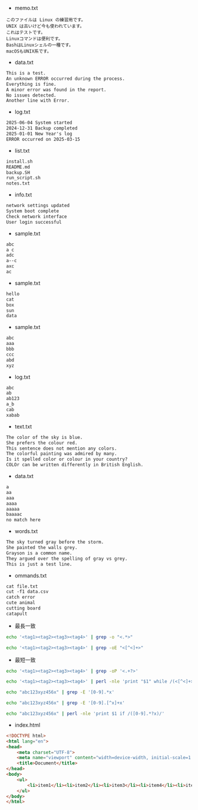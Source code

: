 - memo.txt

```
このファイルは Linux の練習用です。
UNIX は古いけど今も使われています。
これはテストです。
Linuxコマンドは便利です。
BashはLinuxシェルの一種です。
macOSもUNIX系です。

```

- data.txt
```txt
This is a test.
An unknown ERROR occurred during the process.
Everything is fine.
A minor error was found in the report.
No issues detected.
Another line with Error.
```
- log.txt
```txt
2025-06-04 System started
2024-12-31 Backup completed
2025-01-01 New Year's log
ERROR occurred on 2025-03-15

```

- list.txt
```txt
install.sh
README.md
backup.SH
run_script.sh
notes.txt

```

- info.txt
```txt
network settings updated
System boot complete
Check network interface
User login successful

```

- sample.txt
```txt
abc
a c
adc
a--c
axc
ac

```

- sample.txt
```txt
hello
cat
box
sun
data

```

- sample.txt
```txt
abc
aaa
bbb
ccc
abd
xyz

```

- log.txt
```txt
abc
ab
ab123
a_b
cab
xabab

```

- text.txt
```txt
The color of the sky is blue.
She prefers the colour red.
This sentence does not mention any colors.
The colorful painting was admired by many.
Is it spelled color or colour in your country?
COLOr can be written differently in British English.

```

- data.txt
```txt
a
aa
aaa
aaaa
aaaaa
baaaac
no match here

```

- words.txt
```txt
The sky turned gray before the storm.
She painted the walls grey.
Grayson is a common name.
They argued over the spelling of gray vs grey.
This is just a test line.

```

- ommands.txt 
```txt
cat file.txt
cut -f1 data.csv
catch error
cute animal
cutting board
catapult

```
- 最長一致
```bash
echo '<tag1><tag2><tag3><tag4>' | grep -o "<.*>"
```

```bash
echo '<tag1><tag2><tag3><tag4>' | grep -oE "<[^<]+>"
```

- 最短一致
```bash
echo '<tag1><tag2><tag3><tag4>' | grep -oP '<.+?>'
```

```bash
echo '<tag1><tag2><tag3><tag4>' | perl -nle 'print "$1" while /(<[^<]+>)/g'
```
```bash
echo "abc123xyz456x" | grep -E '[0-9].*x'
```

```bash
echo "abc123xyz456x" | grep -E '[0-9].[^x]+x'
```

```bash
echo "abc123xyz456x" | perl -nle 'print $1 if /([0-9].*?x)/'
```

- index.html
```html
<!DOCTYPE html>
<html lang="en">
<head>
    <meta charset="UTF-8">
    <meta name="viewport" content="width=device-width, initial-scale=1.0">
    <title>Document</title>
</head>
<body>
    <ul>
        <li>item1</li><li>item2</li><li>item3</li><li>item4</li><li>item5</li>
    </ul>
</body>
</html>
```